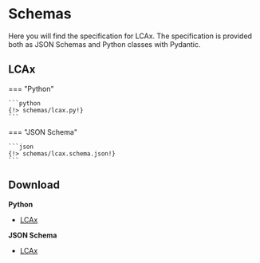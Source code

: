 # Schemas

Here you will find the specification for LCAx.
The specification is provided both as JSON Schemas and Python classes with Pydantic.

## LCAx

=== "Python"

    ```python
    {!> schemas/lcax.py!}
    ```

=== "JSON Schema"

    ```json
    {!> schemas/lcax.schema.json!}
    ```

## Download

**Python**
- [LCAx](./schemas/lcax.py)

**JSON Schema**
- [LCAx](./schemas/lcax.schema.json)

